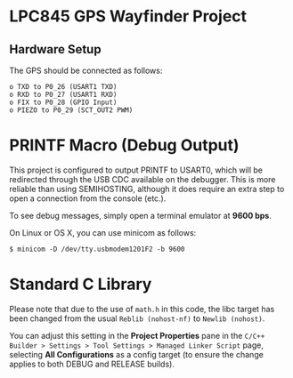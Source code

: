 # LPC845 GPS Wayfinder Project

## Hardware Setup

The GPS should be connected as follows:

	o TXD to P0_26 (USART1 TXD)
	o RXD to P0_27 (USART1 RXD)
	o FIX to P0_28 (GPIO Input)
	o PIEZO to P0_29 (SCT_OUT2 PWM)

# PRINTF Macro (Debug Output)

This project is configured to output PRINTF to USART0, which will be
redirected through the USB CDC available on the debugger. This is more
reliable than using SEMIHOSTING, although it does require an extra
step to open a connection from the console (etc.).

To see debug messages, simply open a terminal emulator at **9600 bps**.

On Linux or OS X, you can use minicom as follows:

	$ minicom -D /dev/tty.usbmodem1201F2 -b 9600

# Standard C Library

Please note that due to the use of `math.h` in this code, the libc
target has been changed from the usual `Reblib (nohost-nf)` to
`Newlib (nohost)`. 

You can adjust this setting in the **Project Properties** pane in the
`C/C++ Builder > Settings > Tool Settings > Managed Linker Script` page,
selecting **All Configurations** as a config target (to ensure the change
applies to both DEBUG and RELEASE builds).
